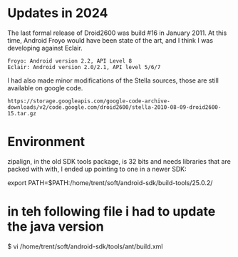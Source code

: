 # Updates in 2024

The last formal release of Droid2600 was build #16 in January 2011. At this time, 
Android Froyo would have been state of the art, and I think I was developing 
against Eclair. 

    Froyo: Android version 2.2, API Level 8
    Eclair: Android version 2.0/2.1, API level 5/6/7

I had also made minor modifications of the Stella sources, those are still 
available on google code.

    https://storage.googleapis.com/google-code-archive-downloads/v2/code.google.com/droid2600/stella-2010-08-09-droid2600-15.tar.gz


# Environment

   zipalign, in the old SDK tools package, is 32 bits and needs libraries that
   are packed with with, I ended up pointing to one in a newer SDK:

   export PATH=$PATH:/home/trent/soft/android-sdk/build-tools/25.0.2/

   # in teh following file i had to update the java version
   $ vi /home/trent/soft/android-sdk/tools/ant/build.xml
